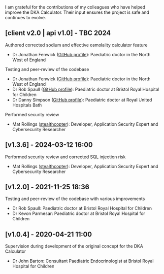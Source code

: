 I am grateful for the contributions of my colleagues who have helped improve the DKA Calculator. Their input ensures the project is safe and continues to evolve.

## [client v2.0 | api v1.0] - TBC 2024

Authored corrected sodium and effective osmolality calculator feature

- Dr Jonathan Fenwick ([GitHub profile](https://github.com/DrJonathanFenwick)): Paediatric doctor in the North West of England

Testing and peer-review of the codebase

- Dr Jonathan Fenwick ([GitHub profile](https://github.com/DrJonathanFenwick)): Paediatric doctor in the North West of England
- Dr Rob Spaull ([GitHub profile](https://github.com/rspaull)): Paediatric doctor at Bristol Royal Hospital for Children
- Dr Danny Simpson ([GitHub profile](https://github.com/dannysimpson0912/)): Paediatric doctor at Royal United Hospitals Bath

Performed security review

- Mat Rollings ([stealthcopter](https://sec.stealthcopter.com/)): Developer, Application Security Expert and Cybersecurity Researcher

## [v1.3.6] - 2024-03-12 16:00

Performed security review and corrected SQL injection risk

- Mat Rollings ([stealthcopter](https://sec.stealthcopter.com/)): Developer, Application Security Expert and Cybersecurity Researcher

## [v1.2.0] - 2021-11-25 18:36

Testing and peer-review of the codebase with various improvements

- Dr Rob Spaull: Paediatric doctor at Bristol Royal Hospital for Children
- Dr Kevon Parmesar: Paediatric doctor at Bristol Royal Hospital for Children

## [v1.0.4] - 2020-04-21 11:00

Supervision during development of the original concept for the DKA Calculator

- Dr John Barton: Consultant Paediatric Endocrinologist at Bristol Royal Hospital for Children
